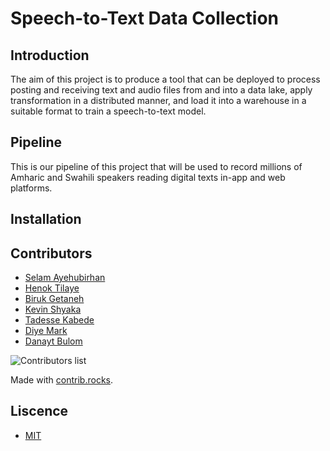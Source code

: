 # Speech-to-Text Data Collection

## Introduction

 The aim of this project is to produce a tool that can be deployed to process posting and receiving text and audio files from and into a data lake, apply transformation in a distributed manner, and load it into a warehouse in a suitable format to train a speech-to-text model. 

## Pipeline
  This is our pipeline of this project that will be used to record millions of Amharic and Swahili speakers reading digital texts in-app and web platforms. 

## Installation




## Contributors

* [Selam Ayehubirhan](https://github.com/sel6) 
* [Henok Tilaye](https://github.com/Hen0k)
* [Biruk Getaneh](https://github.com/bkget)
* [Kevin Shyaka](https://github.com/skevin-dev)
* [Tadesse Kabede](https://github.com/tadesse381)
* [Diye Mark](https://github.com/Danu-B)
* [Danayt Bulom](https://github.com/DiyeMark)

![Contributors list](https://contrib.rocks/image?repo=STT-Data-Engineering/Speech_to_text)

Made with [contrib.rocks](https://contrib.rocks).
## Liscence 
* [MIT](https://github.com/STT-Data-Engineering/Speech_to_text/blob/main/LICENSE)
 
